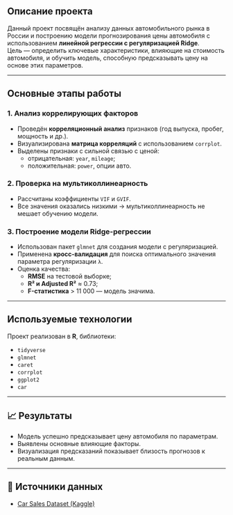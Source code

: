 ## Описание проекта

Данный проект посвящён анализу данных автомобильного рынка в России и построению модели прогнозирования цены автомобиля с использованием **линейной регрессии с регуляризацией Ridge**.  
Цель — определить ключевые характеристики, влияющие на стоимость автомобиля, и обучить модель, способную предсказывать цену на основе этих параметров.

---

## Основные этапы работы

### 1. Анализ коррелирующих факторов

- Проведён **корреляционный анализ** признаков (год выпуска, пробег, мощность и др.).
- Визуализирована **матрица корреляций** с использованием `corrplot`.
- Выделены признаки с сильной связью с ценой:
  - отрицательная: `year`, `mileage`;
  - положительная: `power`, опции авто.

### 2. Проверка на мультиколлинеарность

- Рассчитаны коэффициенты `VIF` и `GVIF`.
- Все значения оказались низкими → мультиколлинеарность не мешает обучению модели.

### 3. Построение модели Ridge-регрессии

- Использован пакет `glmnet` для создания модели с регуляризацией.
- Применена **кросс-валидация** для поиска оптимального значения параметра регуляризации `λ`.
- Оценка качества:
  - **RMSE** на тестовой выборке;
  - **R² и Adjusted R²** ≈ 0.73;
  - **F-статистика** > 11 000 — модель значима.

---

## Используемые технологии

Проект реализован в **R**, библиотеки:

- `tidyverse`
- `glmnet`
- `caret`
- `corrplot`
- `ggplot2`
- `car`

---

## 📈 Результаты

- Модель успешно предсказывает цену автомобиля по параметрам.
- Выявлены основные влияющие факторы.
- Визуализация предсказаний показывает близость прогнозов к реальным данным.

---

## 🔗 Источники данных

- [Car Sales Dataset (Kaggle)](https://www.kaggle.com/datasets/ekibee/car-sales-information/)

